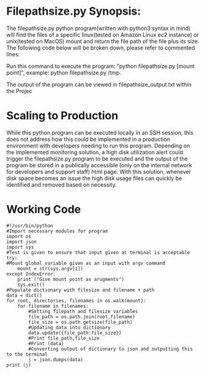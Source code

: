 # Filepathsize.py Synopsis:
The filepathsize.py python program(written with python3 syntax in mind) will find the files of a specific linux(tested on Amazon Linux ec2 instance) or unix(tested on MacOS) mount and return the file path of the file plus its size. The following code below will be broken down, please refer to commented lines:

Run this command to execute the program: "python filepathsize.py [mount point]", example: python filepathsize.py /tmp. 

The output of the program can be viewed in filepathsize_output.txt within the Projec
 
# Scaling to Production
While this python program can be executed locally in an SSH session, this does not address how this could be implemented in a production environment with developers needing to run this program. Depending on the implemented monitoring solution, a high disk utilization alert could trigger the filepathsize.py program to be executed and the output of the program be stored in a publically accessible (only on the internal network for developers and support staff) html page. With this solution, whenever disk space becomes an issue the high disk usage files can quickly be identified and removed based on necessity.



# Working Code

~~~~~~~~~~~~~~~~~~~~~~~~~~~~~~~~~~~~~~
#!/usr/bin/python
#Import necessary modules for program
import os
import json
import sys
#Test is given to ensure that input given at terminal is acceptable
try:
#Mount global variable given as an input with argv command
    mount = str(sys.argv[1])
except IndexError:
    print ("Give mount point as arugments")
    sys.exit()
#Populate dictionary with filesize and filename + path
data = dict()
for root, directories, filenames in os.walk(mount):
    for filename in filenames:
        #Setting filepath and filesize variables
        file_path = os.path.join(root,filename)
        file_size = os.path.getsize(file_path)
        #Updating data into dictionary
        data.update({file_path:file_size})
        #Print file_path,file_size
        #Print (data)
        #Converting output of dictionary to json and outputting this to the terminal
        j = json.dumps(data)
print (j)
~~~~~~~~~~~~~~~~~~~~~~~~~~~~~~~~~~~~~~
